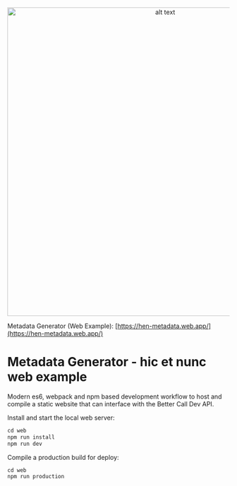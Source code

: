 <p style="margin-top:50px" align="center">
<img src="https://user-images.githubusercontent.com/1003196/118720642-ddbeb480-b7f7-11eb-98b6-7f75a189367e.png" alt="alt text" width="700">
</p>

Metadata Generator (Web Example): [https://hen-metadata.web.app/](https://hen-metadata.web.app/)

# Metadata Generator - hic et nunc web example
Modern es6, webpack and npm based development workflow to host and compile a static website that can interface with the Better Call Dev API.

Install and start the local web server:

```ruby
cd web
npm run install
npm run dev
```

Compile a production build for deploy:

```ruby
cd web
npm run production
```

